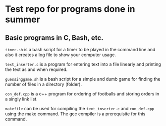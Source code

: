 # Test repo for programs done in summer
## Basic programs in C, Bash, etc.

`timer.sh` is a bash script for a timer to be played in the command line and also it creates a log file to show your computer usage.

`text_inserter.c` is a program for entering text into a file linearly and printing the text as and when required.

`guessinggame.sh` is a bash script for a simple and dumb game for finding the number of files in a directory (folder).

`con_def.cpp` is a c++ program for ordering of footballs and storing orders in a singly link list.

`makefile` can be used for compiling the `text_inserter.c` and `con_def.cpp` using the make command. The gcc compiler is a prerequisite for this command.
